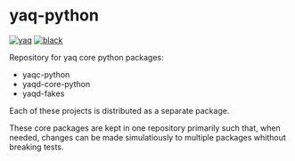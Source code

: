 # yaq-python

[![yaq](https://img.shields.io/badge/framework-yaq-orange)](https://yaq.fyi/)
[![black](https://img.shields.io/badge/code--style-black-black)](https://black.readthedocs.io/)

Repository for yaq core python packages:
- yaqc-python
- yaqd-core-python
- yaqd-fakes

Each of these projects is distributed as a separate package.

These core packages are kept in one repository primarily such that, when needed, changes can be made simulatiously to multiple packages whithout breaking tests.